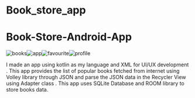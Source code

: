 # Book_store_app
# Book-Store-Android-App
![books](https://user-images.githubusercontent.com/86639484/201510083-0bfecee6-6ff6-4132-9ddd-c5e7cd21cf91.jpeg)![app](https://user-images.githubusercontent.com/86639484/201510085-750baeb5-472c-4fa9-a1fa-82683efc19d2.jpeg)![favourite](https://user-images.githubusercontent.com/86639484/201510087-510b6c9d-4e7f-479b-901b-ece36af82bf4.jpeg)![profile](https://user-images.githubusercontent.com/86639484/201510089-f7163af8-254d-4476-88c4-d1ec372fa249.jpeg)



I made an app using kotlin as my language and XML for UI/UX development .
This app provides the list of popular books fetched from internet using Volley library through JSON and parse the JSON data in the Recycler View using Adapter class . 
This app uses SQLite Database and ROOM library to store books data.

